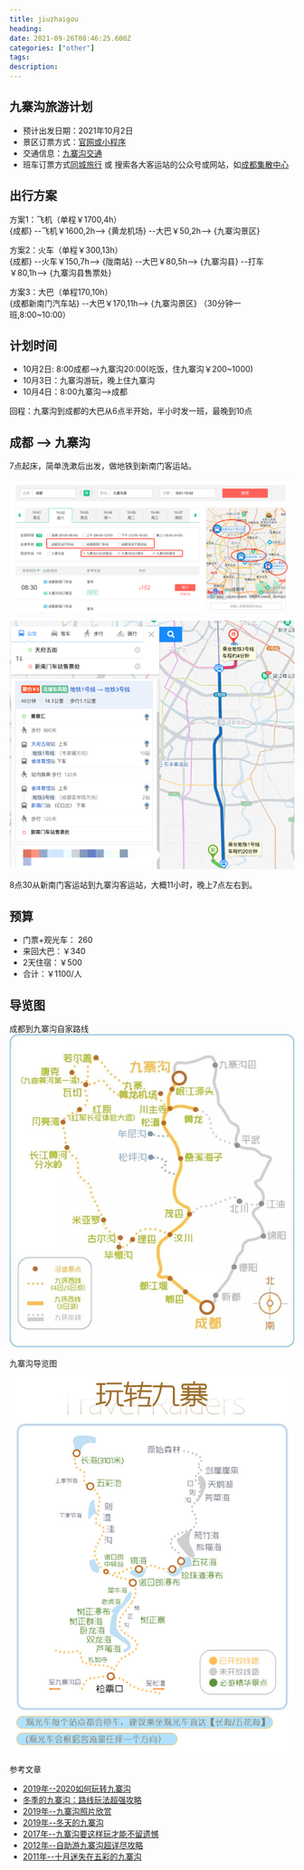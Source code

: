 ```yaml
---
title: jiuzhaigou
heading: 
date: 2021-09-26T08:46:25.600Z
categories: ["other"]
tags: 
description: 
---
```


## 九寨沟旅游计划
- 预计出发日期：2021年10月2日
- 景区订票方式：[官网或小程序](http://www.abatour.com/)
- 交通信息：[九寨沟交通](http://www.abatour.com/travel/xianjzg/jzg/jingqu_0005.htmlvvvv)
- 班车订票方式[同城旅行](https://bus.ly.com/#/list?startname=%E6%88%90%E9%83%BD&arrivename=%E4%B9%9D%E5%AF%A8%E6%B2%9F%E5%8E%BF&startdatetime=2021-10-02&startStation=&arriveStation=&depCId=1328&desCId=3993&refid=1035396140) 或 搜索各大客运站的公众号或网站，如[成都集散中心](https://public.tz12306.com/)

## 出行方案
方案1：飞机（单程￥1700,4h）  
{成都} --飞机￥1600,2h--> {黄龙机场} --大巴￥50,2h--> {九寨沟景区}

方案2：火车（单程￥300,13h）   
{成都} --火车￥150,7h--> {陇南站} --大巴￥80,5h--> {九寨沟县} --打车￥80,1h--> {九寨沟县售票处}

方案3：大巴（单程170,10h）  
{成都新南门汽车站} --大巴￥170,11h--> {九寨沟景区} （30分钟一班,8:00~10:00）

## 计划时间
- 10月2日: 8:00成都-->九寨沟20:00(吃饭，住九寨沟￥200~1000)
- 10月3日：九寨沟游玩，晚上住九寨沟
- 10月4日：8:00九寨沟-->成都

回程：九寨沟到成都的大巴从6点半开始，半小时发一班，最晚到10点

## 成都 --> 九寨沟

7点起床，简单洗漱后出发，做地铁到新南门客运站。

![enter description here](./images/1633073320985.png)

![enter description here](./images/1633073452753.png)

8点30从新南门客运站到九寨沟客运站，大概11小时，晚上7点左右到。


## 预算
- 门票+观光车： 260
- 来回大巴：￥340
- 2天住宿：￥500
- 合计：￥1100/人

## 导览图  
成都到九寨沟自家路线   
![enter description here](./images/1632656328343.png)

九寨沟导览图  
![九寨沟导览图](./images/1632656365263.png)

参考文章
- [2019年--2020如何玩转九寨沟](2020如何玩转九寨沟，看这篇攻略就足够了)
- [冬季的九寨沟：路线玩法超强攻略](https://www.mafengwo.cn/gonglve/ziyouxing/311796.html)
- [2019年--九寨沟照片欣赏](https://www.mafengwo.cn/gonglve/ziyouxing/320180.html)
- [2019年--冬天的九寨沟](https://www.mafengwo.cn/gonglve/ziyouxing/317948.html)
- [2017年--九寨沟要这样玩才能不留遗憾](https://www.mafengwo.cn/gonglve/ziyouxing/2855.html)
- [2012年--自助游九寨沟超详尽攻略](http://www.mafengwo.cn/i/935765.html)
- [2011年--十月迷失在五彩的九寨沟](https://www.mafengwo.cn/i/759584.html)
